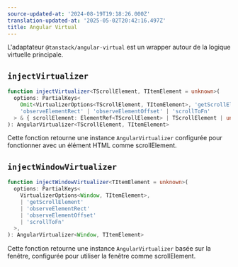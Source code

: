 ```yaml
---
source-updated-at: '2024-08-19T19:18:26.000Z'
translation-updated-at: '2025-05-02T20:42:16.497Z'
title: Angular Virtual
---
```

L'adaptateur `@tanstack/angular-virtual` est un wrapper autour de la logique virtuelle principale.

## `injectVirtualizer`

```ts
function injectVirtualizer<TScrollElement, TItemElement = unknown>(
  options: PartialKeys<
    Omit<VirtualizerOptions<TScrollElement, TItemElement>, 'getScrollElement'>,
    'observeElementRect' | 'observeElementOffset' | 'scrollToFn'
  > & { scrollElement: ElementRef<TScrollElement> | TScrollElement | undefined },
): AngularVirtualizer<TScrollElement, TItemElement>
```

Cette fonction retourne une instance `AngularVirtualizer` configurée pour fonctionner avec un élément HTML comme scrollElement.

## `injectWindowVirtualizer`

```ts
function injectWindowVirtualizer<TItemElement = unknown>(
  options: PartialKeys<
    VirtualizerOptions<Window, TItemElement>,
    | 'getScrollElement'
    | 'observeElementRect'
    | 'observeElementOffset'
    | 'scrollToFn'
  >,
): AngularVirtualizer<Window, TItemElement>
```

Cette fonction retourne une instance `AngularVirtualizer` basée sur la fenêtre, configurée pour utiliser la fenêtre comme scrollElement.
